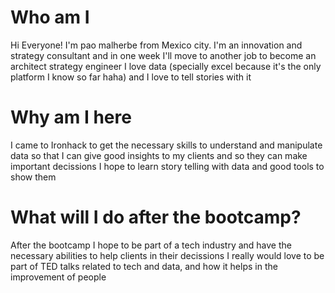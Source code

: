 # Who am I

Hi Everyone! I'm pao malherbe from Mexico city. I'm an innovation and strategy consultant and in one week I'll move to another job to become an architect strategy engineer
I love data (specially excel because it's the only platform I know so far haha) and I love to tell stories with it


# Why am I here

I came to Ironhack to get the necessary skills to understand and manipulate data so that I can give good insights to my clients and so they can make important decissions
I hope to learn story telling with data and good tools to show them


# What will I do after the bootcamp?

After the bootcamp I hope to be part of a tech industry and have the necessary abilities to help clients in their decissions
I really would love to be part of TED talks related to tech and data, and how it helps in the improvement of people